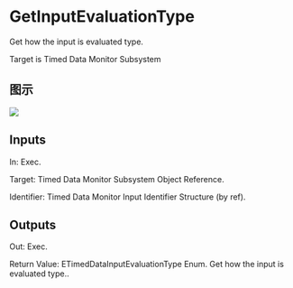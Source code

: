 # GetInputEvaluationType

Get how the input is evaluated type.

Target is Timed Data Monitor Subsystem

## 图示

![]($-20221218-21130364.png)

## Inputs

In: Exec.

Target: Timed Data Monitor Subsystem Object Reference.

Identifier: Timed Data Monitor Input Identifier Structure (by ref).  

## Outputs

Out: Exec.

Return Value: ETimedDataInputEvaluationType Enum. Get how the input is evaluated type..

